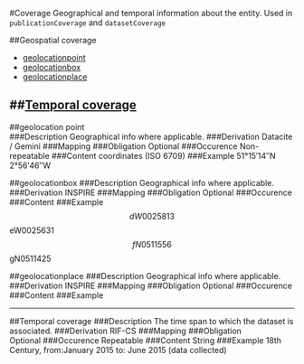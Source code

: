 #Coverage
Geographical and temporal information about the entity.
Used in `publicationCoverage` and `datasetCoverage`

##Geospatial coverage

- [geolocationpoint](#geolocation-point)
- [geolocationbox](#geolocationbox)
- [geolocationplace](#geolocationplace)

##[Temporal coverage](#temporal-coverage-1)
------------------------

##geolocation point  
###Description
Geographical info where applicable.
###Derivation
Datacite / Gemini
###Mapping
###Obligation
Optional
###Occurence
Non-repeatable
###Content 
coordinates (ISO 6709)
###Example
51°15′14″N 2°56′46″W

##geolocationbox
###Description
Geographical info where applicable.
###Derivation
INSPIRE
###Mapping
###Obligation
Optional
###Occurence	
###Content 
###Example 
$$dW0025813$$eW0025631$$fN0511556$$gN0511425

##geolocationplace
###Description
Geographical info where applicable.
###Derivation
INSPIRE
###Mapping
###Obligation
Optional
###Occurence	
###Content 
###Example  

---------------------

##Temporal coverage
###Description
The time span to which the dataset is associated.
###Derivation
RIF-CS
###Mapping
###Obligation	
Optional
###Occurence
Repeatable
###Content 
String
###Example
18th Century, from:January 2015 to: June 2015 (data collected)
